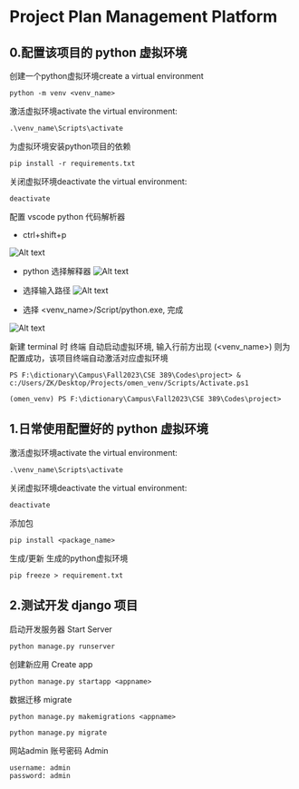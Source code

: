 # Project Plan Management Platform

## 0.配置该项目的 python 虚拟环境

创建一个python虚拟环境create a virtual environment

    python -m venv <venv_name>

激活虚拟环境activate the virtual environment:

    .\venv_name\Scripts\activate

为虚拟环境安装python项目的依赖

    pip install -r requirements.txt

关闭虚拟环境deactivate the virtual environment:

    deactivate

配置 vscode python 代码解析器

- ctrl+shift+p

![Alt text](docimg/image.png)

- python 选择解释器
![Alt text](docimg/image1.png)

- 选择输入路径
![Alt text](docimg/image-1.png)

- 选择 <venv_name>/Script/python.exe, 完成

![Alt text](docimg/image-2.png)

新建 terminal 时 终端 自动启动虚拟环境, 输入行前方出现 (<venv_name>) 则为配置成功，该项目终端自动激活对应虚拟环境

    PS F:\dictionary\Campus\Fall2023\CSE 389\Codes\project> & c:/Users/ZK/Desktop/Projects/omen_venv/Scripts/Activate.ps1

    (omen_venv) PS F:\dictionary\Campus\Fall2023\CSE 389\Codes\project> 



## 1.日常使用配置好的 python 虚拟环境

激活虚拟环境activate the virtual environment:

    .\venv_name\Scripts\activate

关闭虚拟环境deactivate the virtual environment:

    deactivate

添加包

    pip install <package_name>

生成/更新 生成的python虚拟环境

    pip freeze > requirement.txt

## 2.测试开发 django 项目

启动开发服务器 Start Server

    python manage.py runserver 

创建新应用 Create app

    python manage.py startapp <appname>

数据迁移 migrate

    python manage.py makemigrations <appname>

    python manage.py migrate

网站admin 账号密码 Admin

    username: admin
    password: admin
